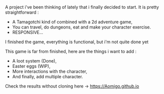 A project i've been thinking of lately that i finally decided to start.
It is pretty straightforward :
- A Tamagotchi kind of combined with a 2d adventure game,
- You can travel, do dungeons, eat and make your character exercise.
- RESPONSIVE...

I finished the game, everything is functional, but i'm not quite done yet

This game is far from finished, here are the things i want to add :
- A loot system (Done),
- Easter eggs (WIP),
- More interactions with the character,
- And finally, add multiple character.

Check the results without cloning here -> https://Aomigo.github.io

